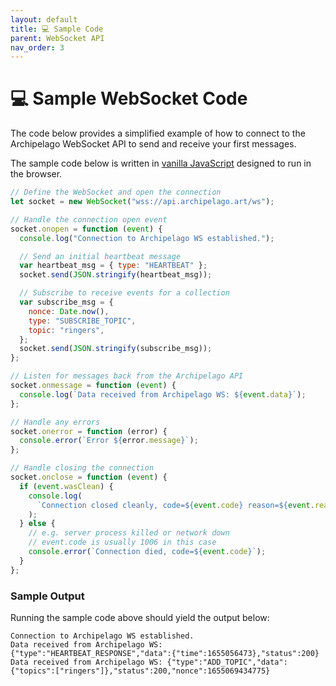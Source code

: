 ```yaml
---
layout: default
title: 💻 Sample Code
parent: WebSocket API
nav_order: 3
---
```


# 💻 Sample WebSocket Code

The code below provides a simplified example of how to connect to the Archipelago WebSocket API to send and receive your first messages.

The sample code below is written in [vanilla JavaScript](https://developer.mozilla.org/en-US/docs/Web/API/WebSockets_API/Writing_WebSocket_client_applications) designed to run in the browser.

```javascript
// Define the WebSocket and open the connection
let socket = new WebSocket("wss://api.archipelago.art/ws");

// Handle the connection open event
socket.onopen = function (event) {
  console.log("Connection to Archipelago WS established.");

  // Send an initial heartbeat message
  var heartbeat_msg = { type: "HEARTBEAT" };
  socket.send(JSON.stringify(heartbeat_msg));

  // Subscribe to receive events for a collection
  var subscribe_msg = {
    nonce: Date.now(),
    type: "SUBSCRIBE_TOPIC",
    topic: "ringers",
  };
  socket.send(JSON.stringify(subscribe_msg));
};

// Listen for messages back from the Archipelago API
socket.onmessage = function (event) {
  console.log(`Data received from Archipelago WS: ${event.data}`);
};

// Handle any errors
socket.onerror = function (error) {
  console.error(`Error ${error.message}`);
};

// Handle closing the connection
socket.onclose = function (event) {
  if (event.wasClean) {
    console.log(
      `Connection closed cleanly, code=${event.code} reason=${event.reason}`
    );
  } else {
    // e.g. server process killed or network down
    // event.code is usually 1006 in this case
    console.error(`Connection died, code=${event.code}`);
  }
};
```

### Sample Output

Running the sample code above should yield the output below:

```
Connection to Archipelago WS established.
Data received from Archipelago WS: {"type":"HEARTBEAT_RESPONSE","data":{"time":1655056473},"status":200}
Data received from Archipelago WS: {"type":"ADD_TOPIC","data":{"topics":["ringers"]},"status":200,"nonce":1655069434775}
```
